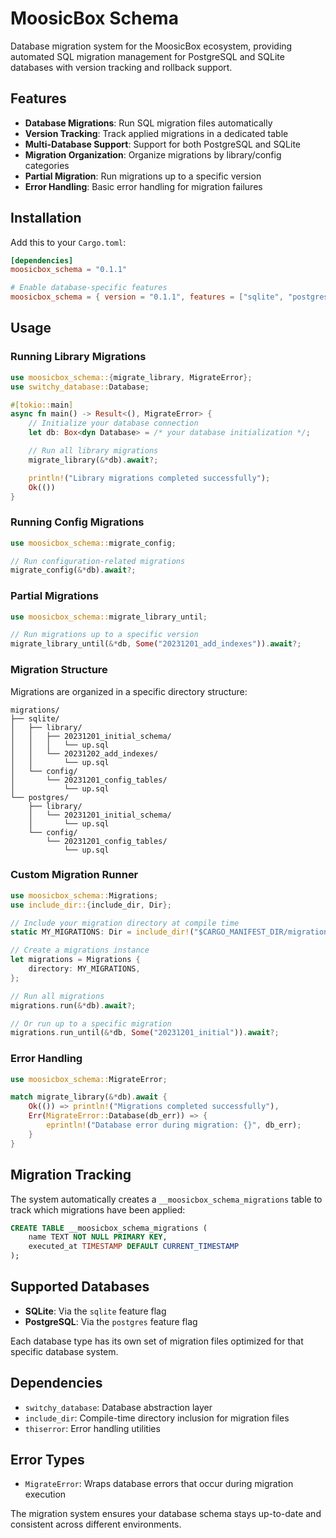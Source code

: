# MoosicBox Schema

Database migration system for the MoosicBox ecosystem, providing automated SQL migration management for PostgreSQL and SQLite databases with version tracking and rollback support.

## Features

- **Database Migrations**: Run SQL migration files automatically
- **Version Tracking**: Track applied migrations in a dedicated table
- **Multi-Database Support**: Support for both PostgreSQL and SQLite
- **Migration Organization**: Organize migrations by library/config categories
- **Partial Migration**: Run migrations up to a specific version
- **Error Handling**: Basic error handling for migration failures

## Installation

Add this to your `Cargo.toml`:

```toml
[dependencies]
moosicbox_schema = "0.1.1"

# Enable database-specific features
moosicbox_schema = { version = "0.1.1", features = ["sqlite", "postgres"] }
```

## Usage

### Running Library Migrations

```rust
use moosicbox_schema::{migrate_library, MigrateError};
use switchy_database::Database;

#[tokio::main]
async fn main() -> Result<(), MigrateError> {
    // Initialize your database connection
    let db: Box<dyn Database> = /* your database initialization */;

    // Run all library migrations
    migrate_library(&*db).await?;

    println!("Library migrations completed successfully");
    Ok(())
}
```

### Running Config Migrations

```rust
use moosicbox_schema::migrate_config;

// Run configuration-related migrations
migrate_config(&*db).await?;
```

### Partial Migrations

```rust
use moosicbox_schema::migrate_library_until;

// Run migrations up to a specific version
migrate_library_until(&*db, Some("20231201_add_indexes")).await?;
```

### Migration Structure

Migrations are organized in a specific directory structure:

```
migrations/
├── sqlite/
│   ├── library/
│   │   ├── 20231201_initial_schema/
│   │   │   └── up.sql
│   │   └── 20231202_add_indexes/
│   │       └── up.sql
│   └── config/
│       └── 20231201_config_tables/
│           └── up.sql
└── postgres/
    ├── library/
    │   └── 20231201_initial_schema/
    │       └── up.sql
    └── config/
        └── 20231201_config_tables/
            └── up.sql
```

### Custom Migration Runner

```rust
use moosicbox_schema::Migrations;
use include_dir::{include_dir, Dir};

// Include your migration directory at compile time
static MY_MIGRATIONS: Dir = include_dir!("$CARGO_MANIFEST_DIR/migrations");

// Create a migrations instance
let migrations = Migrations {
    directory: MY_MIGRATIONS,
};

// Run all migrations
migrations.run(&*db).await?;

// Or run up to a specific migration
migrations.run_until(&*db, Some("20231201_initial")).await?;
```

### Error Handling

```rust
use moosicbox_schema::MigrateError;

match migrate_library(&*db).await {
    Ok(()) => println!("Migrations completed successfully"),
    Err(MigrateError::Database(db_err)) => {
        eprintln!("Database error during migration: {}", db_err);
    }
}
```

## Migration Tracking

The system automatically creates a `__moosicbox_schema_migrations` table to track which migrations have been applied:

```sql
CREATE TABLE __moosicbox_schema_migrations (
    name TEXT NOT NULL PRIMARY KEY,
    executed_at TIMESTAMP DEFAULT CURRENT_TIMESTAMP
);
```

## Supported Databases

- **SQLite**: Via the `sqlite` feature flag
- **PostgreSQL**: Via the `postgres` feature flag

Each database type has its own set of migration files optimized for that specific database system.

## Dependencies

- `switchy_database`: Database abstraction layer
- `include_dir`: Compile-time directory inclusion for migration files
- `thiserror`: Error handling utilities

## Error Types

- `MigrateError`: Wraps database errors that occur during migration execution

The migration system ensures your database schema stays up-to-date and consistent across different environments.
